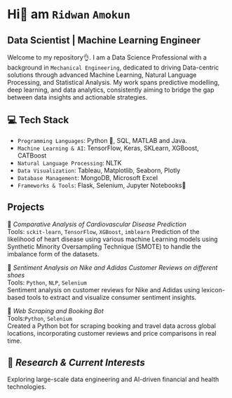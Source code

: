 # Hi👋 am `Ridwan` `Amokun`
## Data Scientist | Machine Learning Engineer 

Welcome to my repository👌. I am a Data Science Professional with a background in `Mechanical Engineering`, dedicated to driving Data-centric solutions through advanced Machine Learning, Natural Language Processing, and Statistical Analysis. My work spans predictive modelling, deep learning, and data analytics, consistently aiming to bridge the gap between data insights and actionable strategies.

## 💻 Tech Stack
- `Programming Languages`: Python 🐍, SQL, MATLAB and Java.<br>
- `Machine Learning & AI`: TensorFlow, Keras, SKLearn, XGBoost, CATBoost<br>
- `Natural Language Processing`: NLTK<br>
- `Data Visualization`: Tableau, Matplotlib, Seaborn, Plotly<br>
- `Database Management`: MongoDB, Microsoft Excel<br>
- `Frameworks & Tools`: Flask, Selenium, Jupyter Notebooks📒

## Projects

📂 *Comparative Analysis of Cardiovascular Disease Prediction*<br>
Tools: `sckit-learn`, `TensorFlow`, `XGBoost`, `imblearn`
Prediction of the likelihood of heart disease using various machine Learning models using Synthetic Minority Oversampling Technique (SMOTE) to handle the imbalance form of the datasets.

📂 *Sentiment Analysis on Nike and Adidas Customer Reviews on different shoes*<br>
Tools: `Python`, `NLP`, `Selenium`<br>
Sentiment analysis on customer reviews for Nike and Adidas  using lexicon-based tools to extract and visualize consumer sentiment insights.

📂 *Web Scraping and Booking Bot*<br>
Tools:`Python`, `Selenium`<br>
Created a Python bot for scraping booking and travel data across global locations, incorporating customer reviews and price comparisons in real time.

## 📌 *Research & Current Interests*<br>
Exploring large-scale data engineering and AI-driven financial and health technologies.

